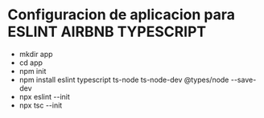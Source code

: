 # Configuracion de aplicacion para ESLINT AIRBNB TYPESCRIPT

- mkdir app
- cd app
- npm init
- npm install eslint typescript ts-node ts-node-dev @types/node --save-dev
- npx eslint --init
- npx tsc --init
